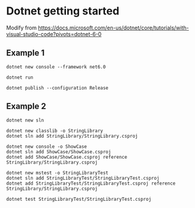 # Dotnet getting started

Modify from
https://docs.microsoft.com/en-us/dotnet/core/tutorials/with-visual-studio-code?pivots=dotnet-6-0



## Example 1
```
dotnet new console --framework net6.0

dotnet run

dotnet publish --configuration Release

```

## Example 2
```
dotnet new sln

dotnet new classlib -o StringLibrary
dotnet sln add StringLibrary/StringLibrary.csproj

dotnet new console -o ShowCase
dotnet sln add ShowCase/ShowCase.csproj
dotnet add ShowCase/ShowCase.csproj reference StringLibrary/StringLibrary.csproj

dotnet new mstest -o StringLibraryTest
dotnet sln add StringLibraryTest/StringLibraryTest.csproj
dotnet add StringLibraryTest/StringLibraryTest.csproj reference StringLibrary/StringLibrary.csproj

dotnet test StringLibraryTest/StringLibraryTest.csproj
```

